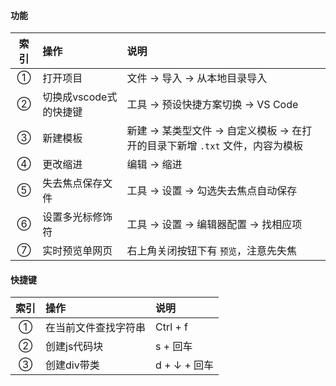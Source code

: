 #### 功能  

索引 | 操作 | 说明
:-: | :- | :- 
① | 打开项目 | 文件 -\> 导入 -\> 从本地目录导入  
② | 切换成vscode式的快捷键 | 工具 -\> 预设快捷方案切换 -\> VS Code  
③ | 新建模板 | 新建 -\> 某类型文件 -\> 自定义模板 -\> 在打开的目录下新增 `.txt` 文件，内容为模板  
④ | 更改缩进 | 编辑 -\> 缩进 
⑤ | 失去焦点保存文件 | 工具 -\> 设置 -\> 勾选失去焦点自动保存 
⑥ | 设置多光标修饰符 | 工具 -\> 设置 -\> 编辑器配置 -\> 找相应项
⑦ | 实时预览单网页 | 右上角关闭按钮下有 `预览`，注意先失焦 

#### 快捷键  

索引 | 操作 | 说明
:-: | :- | :- 
① | 在当前文件查找字符串 | Ctrl \+ f
② | 创建js代码块 | s \+ 回车
③ | 创建div带类 | d \+ ↓ \+ 回车


